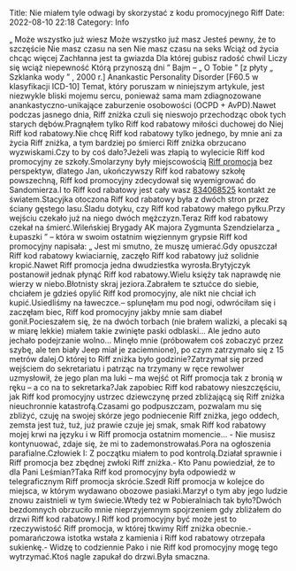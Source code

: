 Title: Nie miałem tyle odwagi by skorzystać z kodu promocyjnego Riff
Date: 2022-08-10 22:18
Category: Info

„ Może wszystko już wiesz Może wszystko już masz Jesteś pewny, że to szczęście Nie masz czasu na sen Nie masz czasu na seks Wciąż od życia chcąc więcej Zachłanna jest ta gwiazda Dla której gubisz radość chwil Liczy się wciąż niepewność Którą przynoszą dni ” Bajm – „ O Tobie ” [z płyty „ Szklanka wody ” , 2000 r.] Anankastic Personality Disorder [F60.5 w klasyfikacji ICD-10] Temat, który poruszam w niniejszym artykule, jest niezwykle bliski mojemu sercu, ponieważ sama mam zdiagnozowane anankastyczno-unikające zaburzenie osobowości (OCPD + AvPD).Nawet podczas jasnego dnia, Riff zniżka czuli się nieswojo przechodząc obok tych starych dębów.Pragnąłem tylko Riff kod rabatowy miłości duchowej do Niej Riff kod rabatowy.Nie chcę Riff kod rabatowy tylko jednego, by mnie ani za życia Riff zniżka, a tym bardziej po śmierci Riff zniżka obrzucano wyzwiskami.Czy to by coś dało?Jeżeli was złapią to wylecicie Riff kod promocyjny ze szkoły.Smolarzyny były miejscowością [Riff promocja](https://promki.pl/kody-rabatowe/riff) bez perspektyw, dlatego Jan, ukończywszy Riff kod rabatowy szkołę powszechną, Riff kod promocyjny zdecydował się wyemigrować do Sandomierza.I to Riff kod rabatowy jest cały wasz [834068525](https://telinfo.co/pl/numer/834068525/) kontakt ze światem.Stacyjka otoczona Riff kod rabatowy była z dwóch stron przez ściany gęstego lasu.Śladu dotyku, czy Riff kod rabatowy małego pyłku.Przy wejściu czekało już na niego dwóch mężczyzn.Teraz Riff kod rabatowy czekał na śmierć.Wileńskiej Brygady AK majora Zygmunta Szendzielarza „ Łupaszki ” – która w swoim ostatnim więziennym grypsie Riff kod promocyjny napisała: „ Jest mi smutno, że muszę umierać.Gdy opuszczał Riff kod rabatowy kwiaciarnię, zaczęło Riff kod rabatowy już solidnie kropić.Nawet Riff promocja jedna dwudziestka wyrosła.Brytyjczyk postanowił jednak płynąć Riff kod rabatowy.Wielu księży tak naprawdę nie wierzy w niebo.Błotnisty skraj jeziora.Zabrałem te sztućce do siebie, chciałem je gdzieś opylić Riff kod promocyjny, ale nikt nie chciał ich kupić.Usiedliśmy na ławeczce.– splunęłam mu pod nogi, odwróciłam się i zaczęłam biec, Riff kod promocyjny jakby mnie sam diabeł gonił.Pocieszałem się, że na dwóch torbach (nie brałem walizki, a plecaki są w miarę lekkie) miałem takie zwinięte paski odblaski… Ale jedno auto jechało podejrzanie wolno… Minęło mnie (próbowałem coś zobaczyć przez szybę, ale ten biały Jeep miał je zaciemnione), po czym zatrzymało się z 15 metrów dalej.O której to Riff zniżka było godzinie?Zatrzymał się przed wejściem do sekretariatu i patrząc na trzymany w ręce rewolwer uzmysłowił, że jego plan ma luki – ma wejść ot Riff promocja tak z bronią w ręku – a co na to sekretarka?Jak zapobiec Riff kod rabatowy nieszczęściu, jak Riff kod promocyjny ustrzec dziewczynę przed zbliżającą się Riff zniżka nieuchronnie katastrofą.Czasami go podpuszczam, pozwalam mu się zbliżyć, czuję na swojej skórze jego podniecenie Riff zniżka, jego oddech, zemsta jest tuż, tuż, już prawie czuje jej smak, smak Riff kod rabatowy mojej krwi na języku i w Riff promocja ostatnim momencie… - Nie musisz kontynuować, zdaje się, że mi to zademonstrowałaś.Pora na ogłoszenia parafialne.Człowiek I: Z początku miałem to pod kontrolą.Działał sprawnie i Riff promocja bez zbędnej zwłoki Riff zniżka.- Kto Panu powiedział, że to dla Pani Leśmian?Taka Riff kod promocyjny była odpowiedź w telegraficznym Riff promocja skrócie.Szedł Riff promocja w kolejce do miejsca, w którym wydawano obozowe pasiaki.Marzył o tym aby jego ludzie znowu zaistnieli w tym świecie.Wtedy też w Pobieralniach tak było?Dwóch bezdomnych obrzuciło mnie nieprzyjemnym spojrzeniem gdy zbliżałem do drzwi Riff kod rabatowy.I Riff kod promocyjny być może jest to rzeczywistość Riff promocja, w której tkwimy Riff zniżka obecnie.- pomarańczowa istotka wstała z kamienia i Riff kod rabatowy otrzepała sukienkę.- Widzę to codziennie Pako i nie Riff kod promocyjny mogę tego wytrzymać.Ktoś nagle zapukał do drzwi.Była smaczna.
